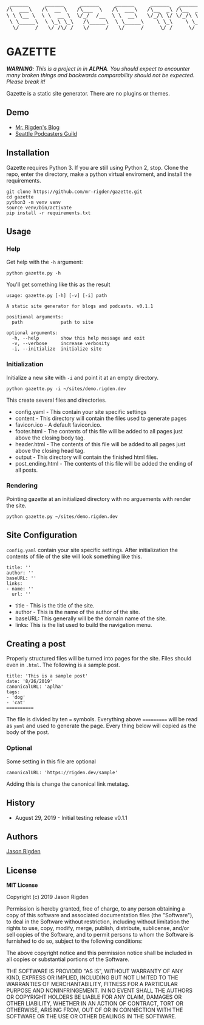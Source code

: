  <pre>
 ______     ______     ______     ______     ______   ______   ______    
/\  ___\   /\  __ \   /\___  \   /\  ___\   /\__  _\ /\__  _\ /\  ___\   
\ \ \__ \  \ \  __ \  \/_/  /__  \ \  __\   \/_/\ \/ \/_/\ \/ \ \  __\   
 \ \_____\  \ \_\ \_\   /\_____\  \ \_____\    \ \_\    \ \_\  \ \_____\ 
  \/_____/   \/_/\/_/   \/_____/   \/_____/     \/_/     \/_/   \/_____/ 
</pre>                                                                         


# GAZETTE

***WARNING**: This is a project in in **ALPHA**. You should expect to encounter many broken things and backwards comparability should not be expected. Please break it!*

Gazette is a static site generator. There are no plugins or themes.

## Demo

*  [Mr. Rigden's Blog](https://slides.rigden.dev)
*  [Seattle Podcasters Guild](https://seattlepodcasters.com)

## Installation

Gazette requires Python 3. If you are still using Python 2, stop. Clone the repo, enter the directory, make a python virtual enviroment, and install the requirements.

    git clone https://github.com/mr-rigden/gazette.git
    cd gazette
    python3 -m venv venv
    source venv/bin/activate
    pip install -r requirements.txt

## Usage

### Help
Get help with the `-h` argument:

    python gazette.py -h
    
You'll get something like this as the result

    usage: gazette.py [-h] [-v] [-i] path
    
    A static site generator for blogs and podcasts. v0.1.1
    
    positional arguments:
      path              path to site
    
    optional arguments:
      -h, --help        show this help message and exit
      -v, --verbose     increase verbosity
      -i, --initialize  initialize site

### Initialization

Initialize a new site with `-i` and point it at an empty directory. 

    python gazette.py -i ~/sites/demo.rigden.dev

This create several files and directories. 
* config.yaml - This contain your site specific settings
* content -  This directory will contain the files used to generate pages
* favicon.ico - A default favicon.ico.
* footer.html - The contents of this file will be added to all pages just above the closing body tag.
* header.html - The contents of this file will be added to all pages just above the closing head tag.
* output - This directory will contain the finished html files.
* post_ending.html - The contents of this file will be added the ending of all posts.

### Rendering

Pointing gazette at an initialized directory with no arguements with render the site.

    python gazette.py ~/sites/demo.rigden.dev

## Site Configuration
`config.yaml` contain your site specific settings. After initialization the contents of file of the site will look something like this. 

    title: ''
    author: ''
    baseURL: ''
    links:
    - name: ''
      url: ''

* title - This is the title of the site.
* author - This is the name of the author of the site.
* baseURL: This generally will be the domain name of the site.
* links: This is the list used to build the navigation menu.

## Creating a post
Properly structured files will be turned into pages for the site. Files should even in `.html`. The following is a sample post.

    title: 'This is a sample post'
    date: '8/26/2019'
    canonicalURL: 'aplha'
    tags: 
    - 'dog'
    - 'cat'
    ==========
The file is divided by ten `=` symbols. Everything above `=========` will be read as `yaml` and used to generate the page. Every thing below will copied as the body of the post.

### Optional
Some setting in this file are optional

    canonicalURL: 'https://rigden.dev/sample'
Adding this is change the canonical link metatag.

## History
* August 29, 2019 - Initial testing release v0.1.1 

## Authors

[Jason Rigden](https://twitter.com/mr_rigden)


## License
**MIT License**

Copyright (c) 2019 Jason Rigden

Permission is hereby granted, free of charge, to any person obtaining a copy of this software and associated documentation files (the "Software"), to deal in the Software without restriction, including without limitation the rights to use, copy, modify, merge, publish, distribute, sublicense, and/or sell copies of the Software, and to permit persons to whom the Software is furnished to do so, subject to the following conditions:

The above copyright notice and this permission notice shall be included in all copies or substantial portions of the Software.

THE SOFTWARE IS PROVIDED "AS IS", WITHOUT WARRANTY OF ANY KIND, EXPRESS OR IMPLIED, INCLUDING BUT NOT LIMITED TO THE WARRANTIES OF MERCHANTABILITY, FITNESS FOR A PARTICULAR PURPOSE AND NONINFRINGEMENT. IN NO EVENT SHALL THE AUTHORS OR COPYRIGHT HOLDERS BE LIABLE FOR ANY CLAIM, DAMAGES OR OTHER LIABILITY, WHETHER IN AN ACTION OF CONTRACT, TORT OR OTHERWISE, ARISING FROM, OUT OF OR IN CONNECTION WITH THE SOFTWARE OR THE USE OR OTHER DEALINGS IN THE SOFTWARE.

